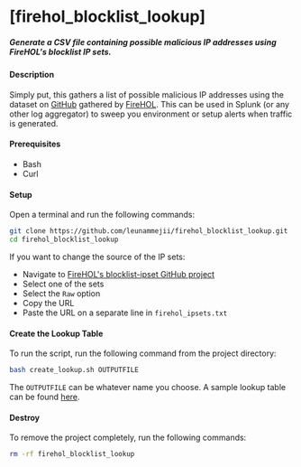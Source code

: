 # [firehol_blocklist_lookup]  
##### Generate a CSV file containing possible malicious IP addresses using FireHOL's blocklist IP sets.  

#### Description  
Simply put, this gathers a list of possible malicious IP addresses using the dataset on [GitHub](https://github.com/firehol/blocklist-ipsets) gathered by [FireHOL](https://iplists.firehol.org/). This can be used in Splunk (or any other log aggregator) to sweep you environment or setup alerts when traffic is generated.  


#### Prerequisites  
- Bash  
- Curl  

#### Setup  
Open a terminal and run the following commands:  
```bash
git clone https://github.com/leunammejii/firehol_blocklist_lookup.git
cd firehol_blocklist_lookup
```

If you want to change the source of the IP sets:
- Navigate to [FireHOL's blocklist-ipset GitHub project](https://github.com/firehol/blocklist-ipsets)  
- Select one of the sets  
- Select the `Raw` option  
- Copy the URL  
- Paste the URL on a separate line in `firehol_ipsets.txt`  

#### Create the Lookup Table  
To run the script, run the following command from the project directory:  
```bash
bash create_lookup.sh OUTPUTFILE
```

The `OUTPUTFILE` can be whatever name you choose. A sample lookup table can be found [here](https://raw.githubusercontent.com/leunammejii/firehol_blocklist_lookup/master/sample_lookup_table.csv).  

#### Destroy
To remove the project completely,  run the following commands:  
```bash
rm -rf firehol_blocklist_lookup
```
